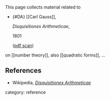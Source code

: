 
This page collects material related to 

* {#DA} [[Carl Gauss]], 

  _Disquisitiones Arithmeticae_, 

  1801

  ([pdf scan](http://gdz-lucene.tc.sub.uni-goettingen.de/gcs/gcs?action=pdf&metsFile=PPN235993352&divID=LOG_0001&pagesize=original&pdfTitlePage=http://gdz.sub.uni-goettingen.de/dms/load/pdftitle/?metsFile=PPN235993352%7C&targetFileName=PPN235993352_LOG_0001.pdf&))

on [[number theory]], also [[quadratic forms]], ...

## References

* Wikipedia, _[Disquisitiones Arithmeticae](http://en.wikipedia.org/wiki/Disquisitiones_Arithmeticae)_

category: reference